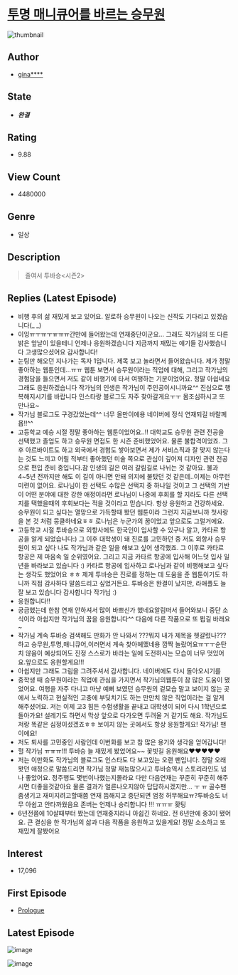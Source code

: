 # [투명 매니큐어를 바르는 승무원](https://comic.naver.com/bestChallenge/list?titleId=554417)
![thumbnail](https://image-comic.pstatic.net/user_contents_data/challenge_comic/2013/05/31/252629/resize_thumbnail_title_ginahihi_180920_.jpg)

## Author
- [gina****](https://comic.naver.com/artistTitle?id=252629)

## State
- ***완결***

## Rating
- 9.88

## View Count
- 4480000

## Genre
- 일상

## Description
> 줄여서 투바승<시즌2>

## Replies (Latest Episode)
- 비행 후의 삶 재밌게 보고 있어요. 알로하 승무원이 나오는 신작도 기다리고 있겠습니다(_ _)
- 이잉ㅠㅜㅠㅜㅠㅠㅠ간만에 들어왔는데 연재중단이군요... 그래도 작가님의 또 다른 밝은 앞날이 있을테니 언제나 응원하겠습니다 지금까지 재밌는 얘기들 감사했습니다 고생많으셨어요 감사합니다!
- 눈팅만 해오던 지나가는 독자 1입니다. 제목 보고 놀라면서 들어왔습니다. 제가 정말 좋아하는 웹툰인데...ㅠㅠ 웹툰 보면서 승무원이라는 직업에 대해, 그리고 작가님의 경험담을 들으면서 저도 같이 비행기에 타서 여행하는 기분이었어요. 정말 아쉽네요 그래도 응원하겠습니다 작가님의 인생은 작가님이 주인공이시니까요^^ 진심으로 행복해지시기를 바랍니다 인스타랑 블로그도 자주 찾아갈게요ㅜㅜ 몸조심하시고 또 만나요~
- 작가님 블로그도 구경갔었는데^^ 너무 올만이에용 네이버에 정식 연재되길 바랄께욥!!^^
- 고등학교 예승 시절 정말 좋아하는 웹툰이었어요..!! 대학교도 승무원 관련 전공을 선택했고 졸업도 하고 승무원 면접도 한 시즌 준비했었어요. 물론 불합격이었죠. 그 후 아르바이트도 하고 외국에서 경험도 쌓아보면서 제가 서비스직과 잘 맞지 않는다는 것도 느끼고 어릴 적부터 좋아했던 미술 쪽으로 관심이 깊어져 디자인 관련 전공으로 편입 준비 중입니다.참 인생의 길은 여러 갈림길로 나뉘는 것 같아요. 불과 4~5년 전까지만 해도 이 길이 아니면 안돼 의지에 불탔던 것 같은데..이제는 아무런 미련이 없어요. 로나님이 한 선택도 수많은 선택지 중 하나일 것이고 그 선택의 기반이 어떤 분야에 대한 강한 애정이라면 로나님이 나중에 후회를 할 지라도 다른 선택지를 택했을때의 후회보다는 적을 것이라고 믿습니다. 항상 응원하고 건강하세요. 승무원이 되고 싶다는 열망으로 가득할때 봤던 웹툰이라 그런지 지금보니까 첫사랑을 본 것 처럼 뭉클하네요ㅎㅎ 로나님은 누군가의 꿈이었고 앞으로도 그럴거에요.
- 고등학교 시절 투바승으로 외항사에도 한국인이 입사할 수 있구나 알고, 카타르 항공을 알게 되었습니다:) 그 이후 대학생이 돼 진로를 고민하던 중 저도 외항사 승무원이 되고 싶다 나도 작가님과 같은 일을 해보고 싶어 생각했죠. 그 이후로 카타르 항공은 제 마음속 일 순위였어요. 그리고 지금 카타르 항공에 입사해 어느덧 입사 일년을 바라보고 있습니다 :) 카타르 항공에 입사하고 로나님과 같이 비행해보고 싶다는 생각도 했었어요 ㅎㅎ 제게 투바승은 진로를 정하는 데 도움을 준 웹툰이기도 하니까 직접 감사하다 말씀드리고 싶었거든요. 투바승은 완결이 났지만, 라애플도 늘 잘 보고 있습니다 감사합니다 작가님 :)
- 응원합니다!!
- 궁금했는데 한참 연재 안하셔서 많이 바쁘신가 했네요알림떠서 들어와보니 중단 소식이라 아쉽지만 작가님의 꿈을 응원합니다^^ 다음에 다른 작품으로 또 뵙길 바래요~
- 작가님 계속 투바승 검색해도 만화가 안 나와서 ???뭐지 내가 제목을 헷갈렸나??? 하고 승무원,투명,매니큐어,이러면서 계속 찾아헤맸네용 깜짝 놀랐어요ㅠㅜㅜ순탄치 않음이 예상되어도 진정 스스로가 바라는 일에 도전하시는 모습이 너무 멋있어요.앞으로도 응원할게요!!!
- 아쉽지만 그래도 그림을 그려주셔서 감사합니다. 네이버에도 다시 돌아오시기를
- 중학생 때 승무원이라는 직업에 관심을 가지면서 작가님의웹툰이 참 많은 도움이 됐었어요. 여행을 자주 다니고 마냥 예뻐 보였던 승무원의 겉모습 말고 보이지 않는 곳에서 노력하고 현실적인 고충에 부딪치기도 하는 만만치 않은 직업이라는 걸 알게 해주셨어요. 저는 이제 고3 힘든 수험생활을 끝내고 대학생이 되어 다시 1학년으로 돌아가요! 설레기도 하면서 막상 앞으로 다가오면 두려울 거 같기도 해요. 작가님도 저랑 똑같은 심정이셨겠죠ㅎㅎ 보이지 않는 곳에서도 항상 응원할게요! 작가님! 팬이에요!
- 저도 퇴사를 고민중인 사람인데 이번화를 보고 참 많은 용기와 생각을 얻어갑니다!
- 헐 작가님 ㅠㅠㅠ!!! 투바승 늘 재밌게 봤었어요~~ 꽃빗길 응원해요❤❤❤❤❤
- 저는 이만화도 작가님의 블로그도 인스타도 다 보고있는 오랜 팬입니다. 정말 오래봣던 애정으로 말씀드리면 작가님 정말 재능많으시고 투바승역시 스토리라인도 넘나 좋았어요. 정주행도 몇번이나했는지몰라요 다만 다음연재는 꾸준히 꾸준히 해주시면 더좋을것같아요 물론 결과가 얼른나오지않아 답답하시겠지만... ㅜ ㅠ 골수팬좀생기고 재미지려고할때쯤 연재 뜸해지고 중단되면 엄청 허무해요ㅠ?투바승도 너무 아쉽고 안타까웠음요 존버는 언제나 승리합니다 !!! ㅠㅠㅠ 홧팅
- 6년전쯤에 10살때부터 봤는데 연재중지라니 아쉽긴 하네요. 전 6년만에 중3이 됐어요. 큰 결심을 한 작가님의 삶과 다음 작품을 응원하고 있을게요! 정말 소소하고 또 재밌게 잘봤어요

## Interest
- 17,096

## First Episode
- [Prologue](https://comic.naver.com/bestChallenge/detail?titleId=554417&no=1)

## Latest Episode
![image](https://image-comic.pstatic.net/user_contents_data/challenge_comic/2020/03/01/252629/upload_3691034370429511011.jpeg)

![image](https://image-comic.pstatic.net/user_contents_data/challenge_comic/2020/03/01/252629/upload_7293407394950033465.jpeg)
